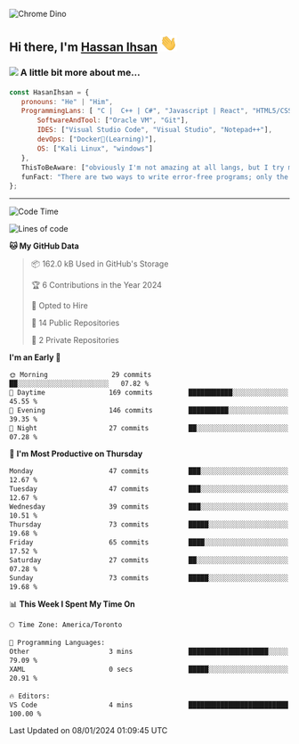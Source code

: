  <!--
**HasanIhsan/HasanIhsan** is a ✨ _special_ ✨ repository because its `README.md` (this file) appears on your GitHub profile.
-->

![Chrome Dino](https://mir-s3-cdn-cf.behance.net/project_modules/max_1200/4ff07986208593.5d9a654e92f36.gif)


<h2 align="left">Hi there, I'm <a href="https://www.linkedin.com/in/hassan-ihsan-045b11231/" target="_blank" rel="noopener noreferrer">Hassan Ihsan</a> <img src="https://raw.githubusercontent.com/ABSphreak/ABSphreak/master/gifs/Hi.gif" height="30" />
 
 
 ### <img src="https://media.giphy.com/media/VgCDAzcKvsR6OM0uWg/giphy.gif" width="50"> A little bit more about me...  
 
 ```javascript
const HasanIhsan = {
    pronouns: "He" | "Him",
    ProgrammingLans: [ "C |  C++ | C#", "Javascript | React", "HTML5/CSS", "JSON", "Java"],
        SoftwareAndTool: ["Oracle VM", "Git"],
        IDES: ["Visual Studio Code", "Visual Studio", "Notepad++"],
        devOps: ["Docker🐳(Learning)"], 
        OS: ["Kali Linux", "windows"]
    },
    ThisToBeAware: ["obviously I'm not amazing at all langs, but I try my best not to go rusty"], 
    funFact: "There are two ways to write error-free programs; only the third one works"
};
```
 
 --- 

<!--START_SECTION:waka-->
![Code Time](http://img.shields.io/badge/Code%20Time-260%20hrs%2039%20mins-blue)

![Lines of code](https://img.shields.io/badge/From%20Hello%20World%20I%27ve%20Written-1.1%20million%20lines%20of%20code-blue)

**🐱 My GitHub Data** 

> 📦 162.0 kB Used in GitHub's Storage 
 > 
> 🏆 6 Contributions in the Year 2024
 > 
> 💼 Opted to Hire
 > 
> 📜 14 Public Repositories 
 > 
> 🔑 2 Private Repositories 
 > 
**I'm an Early 🐤** 

```text
🌞 Morning                29 commits          ██░░░░░░░░░░░░░░░░░░░░░░░   07.82 % 
🌆 Daytime                169 commits         ███████████░░░░░░░░░░░░░░   45.55 % 
🌃 Evening                146 commits         ██████████░░░░░░░░░░░░░░░   39.35 % 
🌙 Night                  27 commits          ██░░░░░░░░░░░░░░░░░░░░░░░   07.28 % 
```
📅 **I'm Most Productive on Thursday** 

```text
Monday                   47 commits          ███░░░░░░░░░░░░░░░░░░░░░░   12.67 % 
Tuesday                  47 commits          ███░░░░░░░░░░░░░░░░░░░░░░   12.67 % 
Wednesday                39 commits          ███░░░░░░░░░░░░░░░░░░░░░░   10.51 % 
Thursday                 73 commits          █████░░░░░░░░░░░░░░░░░░░░   19.68 % 
Friday                   65 commits          ████░░░░░░░░░░░░░░░░░░░░░   17.52 % 
Saturday                 27 commits          ██░░░░░░░░░░░░░░░░░░░░░░░   07.28 % 
Sunday                   73 commits          █████░░░░░░░░░░░░░░░░░░░░   19.68 % 
```


📊 **This Week I Spent My Time On** 

```text
🕑︎ Time Zone: America/Toronto

💬 Programming Languages: 
Other                    3 mins              ████████████████████░░░░░   79.09 % 
XAML                     0 secs              █████░░░░░░░░░░░░░░░░░░░░   20.91 % 

🔥 Editors: 
VS Code                  4 mins              █████████████████████████   100.00 % 
```


 Last Updated on 08/01/2024 01:09:45 UTC
<!--END_SECTION:waka-->
 
 

